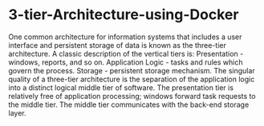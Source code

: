 # 3-tier-Architecture-using-Docker


One common architecture for information systems that includes a user interface and persistent storage of data is known as the three-tier architecture. A classic description of the vertical tiers is:
Presentation - windows, reports, and so on.
Application Logic - tasks and rules which govern the process.
Storage - persistent storage mechanism.
The singular quality of a three-tier architecture is the separation of the application logic into a distinct logical middle tier of software. The presentation tier is relatively free of application processing; windows forward task requests to the middle tier. The middle tier communicates with the back-end storage layer.
